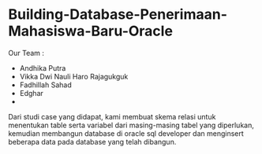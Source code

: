 # Building-Database-Penerimaan-Mahasiswa-Baru-Oracle
Our Team :
- Andhika Putra
- Vikka Dwi Nauli Haro Rajagukguk
- Fadhillah Sahad
- Edghar
- 
Dari studi case yang didapat, kami membuat skema relasi untuk menentukan table serta variabel dari masing-masing tabel yang diperlukan, kemudian membangun database di oracle sql developer dan menginsert beberapa data pada database yang telah dibangun.
